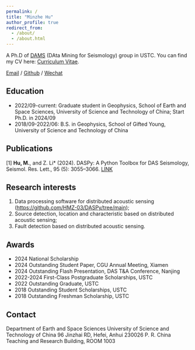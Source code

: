 ```yaml
---
permalink: /
title: "Minzhe Hu"
author_profile: true
redirect_from: 
  - /about/
  - /about.html
---
```


A Ph.D of [DAMS](https://en.dams.ustc.edu.cn/People/list.htm) (DAta Mining for Seismology) group in USTC. You can find my CV here: [Curriculum Vitae](../assets/Hu_Minzhe.pdf).

[Email](mailto:hmz2018@mail.ustc.edu.cn) / [Github](https://github.com/hmz-03) / [Wechat](../images/Wechat_QRcode.png)

Education
------
* 2022/09-current: Graduate student in Geophysics, School of Earth and Space Sciences, University of Science and Technology of China; Start Ph.D. in 2024/09
* 2018/09-2022/06: B.S. in Geophysics, School of Gifted Young, University of Science and Technology of China

Publications
------
[1] **Hu, M.**, and Z. Li* (2024). DASPy: A Python Toolbox for DAS Seismology, Seismol. Res. Lett.,  95 (5): 3055–3066. [LINK](https://pubs.geoscienceworld.org/ssa/srl/article/95/5/3055/645865/DASPy-A-Python-Toolbox-for-DAS-Seismology)

Research interests
------
1. Data processing software for distributed acoustic sensing (https://github.com/HMZ-03/DASPy/tree/main);
2. Source detection, location and characteristic based on distributed acoustic sensing;
3. Fault detection based on distributed acoustic sensing.

Awards
------
* 2024 National Scholarship
* 2024 Outstanding Student Paper, CGU Annual Meeting, Xiamen
* 2024 Outstanding Flash Presentation, DAS T&A Conference, Nanjing
* 2022-2024 First-Class Postgraduate Scholarships, USTC
* 2022 Outstanding Graduate, USTC
* 2018 Outstanding Student Scholarships, USTC
* 2018 Outstanding Freshman Scholarship, USTC

Contact
------
Department of Earth and Space Sciences
University of Science and Technology of China
96 Jinzhai RD, Hefei, Anhui 230026
P. R. China
Teaching and Research Building, ROOM 1003
